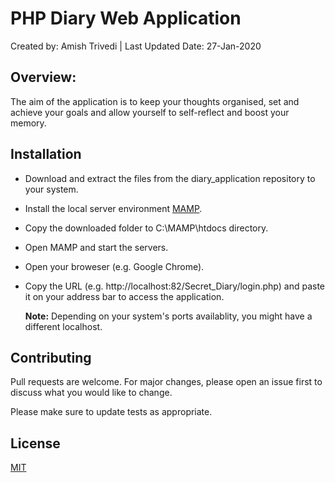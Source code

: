 # PHP Diary Web Application

Created by: Amish Trivedi | Last Updated Date: 27-Jan-2020

## Overview:
The aim of the application is to keep your thoughts organised, set and achieve your goals and allow yourself to self-reflect and boost your memory.

## Installation

* Download and extract the files from the diary_application repository to your system.
* Install the local server environment [MAMP](https://www.mamp.info/en/).  
* Copy the downloaded folder to C:\MAMP\htdocs directory.
* Open MAMP and start the servers. 
* Open your broweser (e.g. Google Chrome).
* Copy the URL (e.g. http://localhost:82/Secret_Diary/login.php) and paste it on your address bar to access the application.

  **Note:** Depending on your system's ports availablity, you might have a different localhost.


## Contributing
Pull requests are welcome. For major changes, please open an issue first to discuss what you would like to change.

Please make sure to update tests as appropriate.

## License
[MIT](https://choosealicense.com/licenses/mit/)
